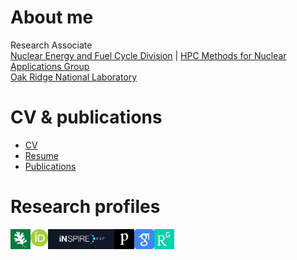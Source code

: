 About me
========

Research Associate  
[Nuclear Energy and Fuel Cycle Division][nefcd] | 
[HPC Methods for Nuclear Applications Group][hpcmna]  
[Oak Ridge National Laboratory][ornl]

[nefcd]: https://www.ornl.gov/division/nefc
[hpcmna]: https://www.ornl.gov/group/hpcmna
[ornl]: https://www.ornl.gov



CV & publications
=================

- [CV][pdfcv]  
- [Resume][pdfresume]  
- [Publications][pdfpublist]  

[pdfcv]: pdfs/cv_main.pdf
[pdfresume]: pdfs/main.pdf
[pdfpublist]: pdfs/publist.pdf


Research profiles
=================

<a href="https://www.ornl.gov/staff-profile/stefano-castro-tognini"> 
    <img height="32", align="left", alt="Website", src="img/ornl.png" />
</a>

<a href="https://orcid.org/0000-0001-9741-6608"> 
    <img height="32", align="left", alt="Website", src="img/orcid.png" />
</a>

<a href="https://inspirehep.net/authors/1074966"> 
    <img height="32", align="left", alt="Website", src="img/inspirehep.png" />
</a>

<a href="https://publons.com/researcher/1798369/stefano-castro-tognini/"> 
    <img height="32", align="left", alt="Website", src="img/publons.svg" />
</a>

<a href="https://scholar.google.com/citations?user=M4To0NcAAAAJ"> 
    <img height="32", align="left", alt="Website", src="img/gscholar.svg" />
</a>

<a href="https://scholar.google.com/citations?user=M4To0NcAAAAJ"> 
    <img height="32", align="left", alt="Website", src="img/rg.png" />
</a>  


